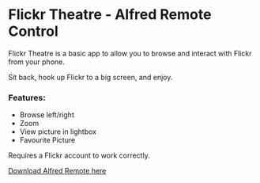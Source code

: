 # Flickr Theatre - Alfred Remote Control

Flickr Theatre is a basic app to allow you to browse and interact with Flickr from your phone.

Sit back, hook up Flickr to a big screen, and enjoy.

### Features:
* Browse left/right
* Zoom
* View picture in lightbox
* Favourite Picture

Requires a Flickr account to work correctly.

[Download Alfred Remote here](http://www.alfredapp.com/remote/)
